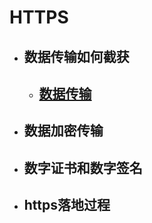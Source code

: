 # HTTPS

* ## 数据传输如何截获

  * ## [数据传输](/network-protocol/chapter0.md)

* ## 数据加密传输

## 

* ## 数字证书和数字签名
* ## https落地过程



